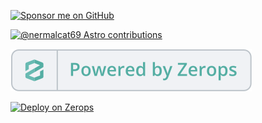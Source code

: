 [![Sponsor me on GitHub](https://img.shields.io/static/v1?label=Sponsor&message=%E2%9D%A4&logo=GitHub&color=%23fe8e86)](https://github.com/sponsors/nermalcat69)

[![@nermalcat69 Astro contributions](https://astro.badg.es/v2/contributor/nermalcat69.svg)](https://astro.badg.es/contributor/nermalcat69/)

[![zerops](public/button.svg)](https://zerops.io/)

<!-- Discord link maybe -->




[![Deploy on Zerops](https://github.com/zeropsio/recipe-shared-assets/blob/main/deploy-button/green/deploy-button.svg)](https://app.zerops.io/recipe/nestjs)




























<!-- 
OH MY YOU FOUND THIS


Hey, I'm Arjun Aditya, also known as Nermal or NermalCat69 on the internet. I'm a 17-year-old programmer, started coding at a young age. I love cats (though I don't hate dogs) and enjoy building and doing pull-ups. 

My journey in programming technically started at age 10 with C# in Unity. (I thought we were supposed to make our own games and play them :/ so I used to look for tutorials on how to make a game like Minecraft, considering I had no idea I could've played it for free using some client.) Other than that, I didn't have the time to build my own Minecraft, lol. -->

<!-- ### 🥪 Programming & Tools

Primarily, I work with TypeScript, Golang, PHP, Ruby, Bash, C, and Elixir, I am also exploring Rust at the moment. Additionally, I work with many frameworks and libraries for different use cases. 

For Deployments I stick with [Zerops](https://zerops.io), [Cloudflare Pages](https://pages.cloudflare.com) and [SST](https://sst.dev/).

For design, I use Figma, [CloudConvert](https://cloudconvert.com) to convert png/jpg to webp to reduce the size of an image(Don't ask me why i dont use ffmpeg), [Simple Image Resizer](https://simpleimageresizer.com) for resizing the image size(why tf are people using jpg and png everywhere on their site 😭).

I used to use [Skiff](https://skiff.com) for managing my work life, but now it's gone.

### 🍒 Get in Touch
  - <samp>
    <a target="_blank" href="https://arjunaditya.xyz">Personal Website</a> /
    <a target="_blank" href="https://nermalcat69.dev">My Projects Site</a> /
    <a target="_blank" href="https://www.producthunt.com/@nermalcat69">Product Hunt</a> /
    <a target="_blank" href="https://unsplash.com/@arjunaditya">Unsplash</a>
  </samp>

- Related to programming: meow@nermalcat69.dev
- Other inquiry: hey@arjunaditya.xyz
- <samp>
    <a target="_blank" href="https://instagram.com/nermalcat69">Instagram</a> /
    <a target="_blank" href="https://twitter.com/nermalcat69">Twitter</a> /
    <a target="_blank" href="https://discord.com/users/989106479699210310">Direct Message on Discord</a> /
    <a target="_blank" href="https://discord.gg/96FJqu8aPK">Discord Server</a>
  </samp>



### 💿 Stuff I've done so far

I've done a bunch of cool stuff. I've edited videos using Final Cut Pro X and created WordPress themes (for personal use), as well as Ghost.org themes (also for personal use). Sold websites on Flippa. Additionally, I used to write blogs on a website hosted on Ghost.org, which helped me gain a lot of insights about seo. Developed smart contracts on Solana and Ethereum, and built Discord bots using Typescript, among other cool projects. -->

 <!--  [![Discord Presence](https://lanyard.cnrad.dev/api/989106479699210310)](https://discord.com/users/989106479699210310) -->
